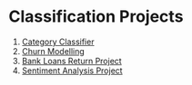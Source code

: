 # Classification Projects

1) [Category Classifier](https://github.com/raofida75/PersonalProjects/blob/main/Classification%20Projects/Category%20Classifier/Category%20Classifier%20-%20Project.ipynb)
2) [Churn Modelling](https://github.com/raofida75/PersonalProjects/blob/main/Classification%20Projects/Churn%20Modelling/Churn%20Modelling%20Project.ipynb)
3) [Bank Loans Return Project](https://github.com/raofida75/PersonalProjects/blob/main/Classification%20Projects/Loans%20Project/Loans%20Project.ipynb)
4) [Sentiment Analysis Project](https://github.com/raofida75/PersonalProjects/tree/main/Classification%20Projects/Sentiment%20Analysis%20Project)
